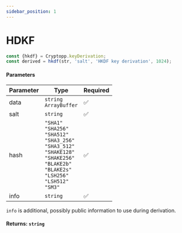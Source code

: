 ```yaml
---
sidebar_position: 1
---
```


# HDKF

```js
const {hkdf} = Cryptopp.keyDerivation;
const derived = hkdf(str, 'salt', 'HKDF key derivation', 1024);
```

#### Parameters

| Parameter  | Type                                             | Required |
| ---------- | ------------------------------------------------ | -------- |
| data       | `string` <br/> `ArrayBuffer`                     | ✅       |
| salt       | `string`                                         | ✅       |
| hash       | `"SHA1"` <br/> `"SHA256"` <br/> `"SHA512"` <br/>  `"SHA3_256"`  <br/> `"SHA3_512"` <br/>  `"SHAKE128"` <br/> `"SHAKE256"` <br/> `"BLAKE2b"` <br/>  `"BLAKE2s"` <br/>  `"LSH256"` <br/>  `"LSH512"` <br/>  `"SM3"`              | ✅       |
| info      | `string`                                         | ✅       |

`info` is additional, possibly public information to use during derivation.

#### Returns: `string`